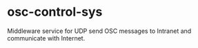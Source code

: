 # osc-control-sys
Middleware service for UDP send OSC messages to Intranet and communicate with Internet.
